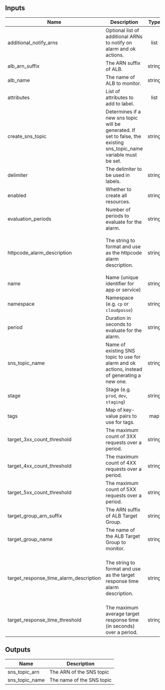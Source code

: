 
## Inputs

| Name | Description | Type | Default | Required |
|------|-------------|:----:|:-----:|:-----:|
| additional_notify_arns | Optional list of additional ARNs to notify on alarm and ok actions. | list | `<list>` | no |
| alb_arn_suffix | The ARN suffix of ALB. | string | - | yes |
| alb_name | The name of ALB to monitor. | string | - | yes |
| attributes | List of attributes to add to label. | list | `<list>` | no |
| create_sns_topic | Determines if a new sns topic will be generated. If set to false, the existing sns_topic_name variable must be set. | string | `true` | no |
| delimiter | The delimiter to be used in labels. | string | `-` | no |
| enabled | Whether to create all resources. | string | `true` | no |
| evaluation_periods | Number of periods to evaluate for the alarm. | string | `1` | no |
| httpcode_alarm_description | The string to format and use as the httpcode alarm description. | string | `HTTPCode %v count for %v over %v last %d minute(s) over %v period(s)` | no |
| name | Name (unique identifier for app or service) | string | - | yes |
| namespace | Namespace (e.g. `cp` or `cloudposse`) | string | - | yes |
| period | Duration in seconds to evaluate for the alarm. | string | `300` | no |
| sns_topic_name | Name of existing SNS topic to use for alarm and ok actions, instead of generating a new one. | string | `` | no |
| stage | Stage (e.g. `prod`, `dev`, `staging`) | string | - | yes |
| tags | Map of key-value pairs to use for tags. | map | `<map>` | no |
| target_3xx_count_threshold | The maximum count of 3XX requests over a period. | string | `25` | no |
| target_4xx_count_threshold | The maximum count of 4XX requests over a period. | string | `25` | no |
| target_5xx_count_threshold | The maximum count of 5XX requests over a period. | string | `25` | no |
| target_group_arn_suffix | The ARN suffix of ALB Target Group. | string | - | yes |
| target_group_name | The name of the ALB Target Group to monitor. | string | - | yes |
| target_response_time_alarm_description | The string to format and use as the target response time alarm description. | string | `Target Response Time average for %v over %v last %d minute(s) over %v period(s)` | no |
| target_response_time_threshold | The maximum average target response time (in seconds) over a period. | string | `0.5` | no |

## Outputs

| Name | Description |
|------|-------------|
| sns_topic_arn | The ARN of the SNS topic |
| sns_topic_name | The name of the SNS topic |

